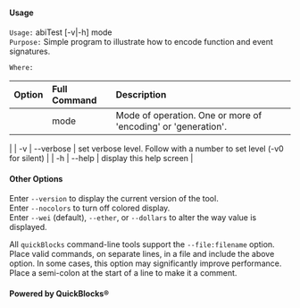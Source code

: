 #### Usage

`Usage:`    abiTest [-v|-h] mode  
`Purpose:`  Simple program to illustrate how to encode function and event signatures.
             
`Where:`  

| Option | Full Command | Description |
| -------: | :------- | :------- |
|  | mode | Mode of operation. One or more of 'encoding' or 'generation'.
 |
| -v | --verbose | set verbose level. Follow with a number to set level (-v0 for silent) |
| -h | --help | display this help screen |

#### Other Options

Enter `--version` to display the current version of the tool.  
Enter `--nocolors` to turn off colored display.  
Enter `--wei` (default), `--ether`, or `--dollars` to alter the way value is displayed.  

All `quickBlocks` command-line tools support the `--file:filename` option. Place valid commands, on separate lines, in a file and include the above option. In some cases, this option may significantly improve performance. Place a semi-colon at the start of a line to make it a comment.

#### Powered by QuickBlocks&reg;
